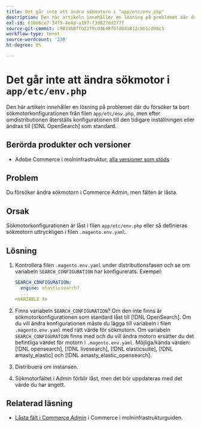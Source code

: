 ```yaml
---
title: Det går inte att ändra sökmotorn i "app/etc/env.php"
description: Den här artikeln innehåller en lösning på problemet där du försöker byta sökmotor i Commerce Admin, men fälten är låsta.
exl-id: 61006ce7-34f9-4e4d-a197-f3d627dd277f
source-git-commit: c903360ffb22f9cd4648f6fdb4a812cb61cd90c5
workflow-type: tm+mt
source-wordcount: '238'
ht-degree: 0%

---
```


# Det går inte att ändra sökmotor i `app/etc/env.php`

Den här artikeln innehåller en lösning på problemet där du försöker ta bort sökmotorkonfigurationen från filen `app/etc/env.php`, men efter omdistributionen återställs konfigurationen till den tidigare inställningen eller ändras till [!DNL OpenSearch] som standard.

## Berörda produkter och versioner

* Adobe Commerce i molninfrastruktur, [alla versioner som stöds](https://magento.com/sites/default/files/magento-software-lifecycle-policy.pdf)

## Problem

Du försöker ändra sökmotorn i Commerce Admin, men fälten är låsta.

## Orsak

Sökmotorkonfigurationen är låst i filen `app/etc/env.php` eller så definieras sökmotorn uttryckligen i filen `.magento.env.yaml`.

## Lösning

1. Kontrollera filen `.magento.env.yaml` under distributionsfasen och se om variabeln `SEARCH_CONFIGURATION` har konfigurerats. Exempel:

   ```yaml
   SEARCH_CONFIGURATION:
     engine: elasticsearch7
     ...
   <VARIABLE X>
   ```

1. Finns variabeln `SEARCH_CONFIGURATION`? Om den inte finns är sökmotorkonfigurationen som standard låst till [!DNL OpenSearch]. Om du vill ändra konfigurationen måste du lägga till variabeln i filen `.magento.env.yaml` med rätt värde för sökmotorn. Om variabeln `SEARCH_CONFIGURATION` finns med och du vill ändra motorn ersätter du det befintliga värdet för motorn i `.magento.env.yaml`. Möjliga/kända värden: [!DNL opensearch], [!DNL livesearch], [!DNL elasticsuite], [!DNL amasty_elastic] och [!DNL amasty_elastic_opensearch].
1. Distribuera om instansen.
1. Sökmotorfältet i Admin förblir låst, men det bör uppdateras med det värde du har angett.

## Relaterad läsning

* [Låsta fält i Commerce Admin](/help/troubleshooting/miscellaneous/locked-fields-in-magento-admin.md) i Commerce i molninfrastrukturguiden.
